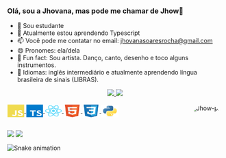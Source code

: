 ### Olá, sou a Jhovana, mas pode me chamar de Jhow👋


- 🔭 Sou estudante 
- 🌱 Atualmente estou aprendendo Typescript
- 📫 Você pode me contatar no email: jhovanasoaresrocha@gmail.com
- 😄 Pronomes: ela/dela
- 🎨 Fun fact: Sou artista. Danço, canto, desenho e toco alguns instrumentos.
- 📣 Idiomas: inglês intermediário e atualmente aprendendo língua brasileira de sinais (LIBRAS).

<div align="center">
  <a href="https://github.com/jhowwcom2ws">
  <img height="180em" src="https://github-readme-stats.vercel.app/api?username=jhowwcom2ws&show_icons=true&theme=dracula&include_all_commits=true&count_private=true"/>
  <img height="180em" src="https://github-readme-stats.vercel.app/api/top-langs/?username=jhowwcom2ws&layout=compact&langs_count=7&theme=dracula"/>
</div>
<div style="display: inline_block"><br>
  <img align="center" alt="Jhow-Js" height="30" width="40" src="https://raw.githubusercontent.com/devicons/devicon/master/icons/javascript/javascript-plain.svg">
  <img align="center" alt="Jhow-Ts" height="30" width="40" src="https://raw.githubusercontent.com/devicons/devicon/master/icons/typescript/typescript-plain.svg">
  <img align="center" alt="Jhow-React" height="30" width="40" src="https://raw.githubusercontent.com/devicons/devicon/master/icons/react/react-original.svg">
  <img align="center" alt="Jhow-HTML" height="30" width="40" src="https://raw.githubusercontent.com/devicons/devicon/master/icons/html5/html5-original.svg">
  <img align="center" alt="Jhow-CSS" height="30" width="40" src="https://raw.githubusercontent.com/devicons/devicon/master/icons/css3/css3-original.svg">
  <img align="center" alt="Jhow-Python" height="30" width="40" src="https://raw.githubusercontent.com/devicons/devicon/master/icons/python/python-original.svg">
  <img align="right" alt="Jhow-pic" height="120" style="border-radius:50px;" src="https://media.discordapp.net/attachments/886382622014599258/934273559956701226/IMG_20220114_212924_174.jpg?width=341&height=427">
</div>
  
##
  

<div>
  <a href="https://instagram.com/jhowwwow" target="_blank"><img src="https://img.shields.io/badge/-Instagram-%23E4405F?style=for-the-badge&logo=instagram&logoColor=white" target="_blank"></a>
  <a href = "mailto:jhovanasoaresrocha@gmail.com"><img src="https://img.shields.io/badge/-Gmail-%23333?style=for-the-badge&logo=gmail&logoColor=white" target="_blank"></a>
 </div>
  
 
  ![Snake animation](https://github.com/jhowwcom2ws/jhowwcom2ws/blob/output/github-contribution-grid-snake.svg)
